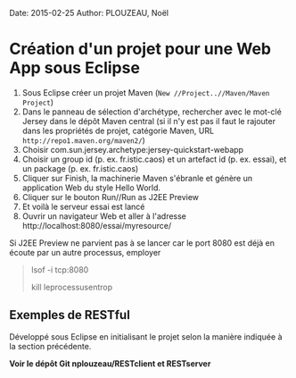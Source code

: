 Date: 2015-02-25
Author: PLOUZEAU, Noël



# Création d'un projet pour une Web App sous Eclipse

1. Sous Eclipse créer un projet Maven (`New //Project..//Maven/Maven Project`)
2. Dans le panneau de sélection d'archétype, rechercher avec le mot-clé Jersey  dans le dépôt Maven central (si il n'y est pas il faut le rajouter dans les propriétés de projet, catégorie Maven, URL ` http://repo1.maven.org/maven2/`)
3. Choisir com.sun.jersey.archetype:jersey-quickstart-webapp
4. Choisir un group id (p. ex. fr.istic.caos) et un artefact id (p. ex. essai), et un package (p. ex. fr.istic.caos)
5. Cliquer sur Finish, la machinerie Maven s'ébranle et génère un application Web du style Hello World.
6. Cliquer sur le bouton Run//Run as J2EE Preview
7. Et voilà le serveur essai est lancé
8. Ouvrir un navigateur Web et aller à l'adresse http://localhost:8080/essai/myresource/

Si J2EE Preview ne parvient pas à se lancer car le port 8080 est déjà en écoute par un autre processus, employer
> lsof -i tcp:8080
> 
> kill leprocessusentrop


## Exemples de RESTful
Développé sous Eclipse en initialisant le projet selon la manière indiquée à la section précédente.

**Voir le dépôt Git nplouzeau/RESTclient et RESTserver**


